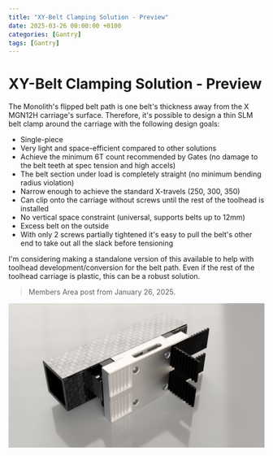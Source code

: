 ```yaml
---
title: "XY-Belt Clamping Solution - Preview"
date: 2025-03-26 00:00:00 +0100
categories: [Gantry]
tags: [Gantry]
---
```


# XY-Belt Clamping Solution - Preview

The Monolith's flipped belt path is one belt's thickness away from the X MGN12H carriage's surface. Therefore, it's possible to design a thin SLM belt clamp around the carriage with the following design goals:
- Single-piece
- Very light and space-efficient compared to other solutions
- Achieve the minimum 6T count recommended by Gates (no damage to the belt teeth at spec tension and high accels)
- The belt section under load is completely straight (no minimum bending radius violation)
- Narrow enough to achieve the standard X-travels (250, 300, 350)
- Can clip onto the carriage without screws until the rest of the toolhead is installed
- No vertical space constraint (universal, supports belts up to 12mm)
- Excess belt on the outside
- With only 2 screws partially tightened it's easy to pull the belt's other end to take out all the slack before tensioning

I'm considering making a standalone version of this available to help with toolhead development/conversion for the belt path. Even if the rest of the toolhead carriage is plastic, this can be a robust solution.

> Members Area post from January 26, 2025.

![Belt clamp preview](../assets\media\belt_clamp_preview.PNG)